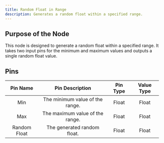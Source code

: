 ```yaml
---
title: Random Float in Range
description: Generates a random float within a specified range.
---
```


## Purpose of the Node
This node is designed to generate a random float within a specified range. It takes two input pins for the minimum and maximum values and outputs a single random float value.

## Pins
| Pin Name | Pin Description | Pin Type | Value Type |
|:----------:|:-------------:|:------:|:------:|
| Min | The minimum value of the range. | Float | Float |
| Max | The maximum value of the range. | Float | Float |
| Random Float | The generated random float. | Float | Float |